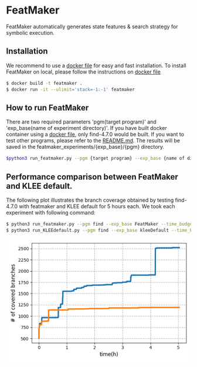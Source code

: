 # FeatMaker

FeatMaker automatically generates state features & search strategy for symbolic execution.

## Installation
We recommend to use a [docker file](Dockerfile) for easy and fast installation. To install FeatMaker on local, please follow the instructions on [docker file](Dockerfile)
```bash
$ docker build -t featmaker .
$ docker run -it --ulimit='stack=-1:-1' featmaker
```

## How to run FeatMaker
There are two required parameters 'pgm(target program)' and 'exp_base(name of experiment directory)'.
If you have built docker container using a [docker file](Dockerfile), only find-4.7.0 would be built. If you want to test other programs, please refer to the [README.md](benchmarks/README.md). The results will be saved in the featmaker_experiments/{exp_base}/{pgm} directory.
```bash
$python3 run_featmaker.py --pgm {target program} --exp_base {name of directory you want to create}
```

## Performance comparison between FeatMaker and KLEE default.
The following plot illustrates the branch coverage obtained by testing find-4.7.0 with featmaker and KLEE default for 5 hours each. We took each experiment with following command:
```bash
$ python3 run_featmaker.py --pgm find --exp_base FeatMaker --time_budget 18000
$ python3 run_KLEEdefault.py --pgm find --exp_base kleeDefault --time_budget 18000
```
![find-coverage-comparison](./coverage.png)

